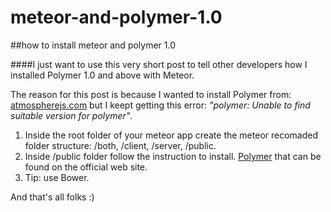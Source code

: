 # meteor-and-polymer-1.0
##how to install meteor and polymer 1.0

####I just want to use this very short post to tell other developers how I installed Polymer 1.0 and above with Meteor.

The reason for this post is because I wanted to install Polymer from: [atmospherejs.com](https://atmospherejs.com/packages/polymer) 
but I keept getting this error: _"polymer: Unable to find suitable version for polymer"_.

1. Inside the root folder of your meteor app create the meteor recomaded folder structure: /both, /client, /server, /public.
2. Inside /public folder follow the instruction to install. [Polymer](https://www.polymer-project.org/1.0/docs/start/getting-the-code.html) that can be found on the official web site.
3. Tip: use Bower.

And that's all folks :) 
